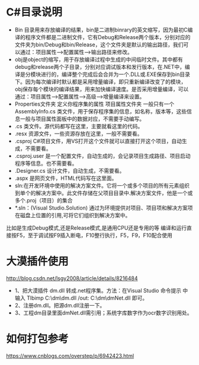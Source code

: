 # C#目录说明
+ Bin 目录用来存放编译的结果，bin是二进制binrary的英文缩写，因为最初C编译的程序文件都是二进制文件，它有Debug和Release两个版本，分别对应的文件夹为bin/Debug和bin/Release，这个文件夹是默认的输出路径，我们可以通过：项目属性—>配置属性—>输出路径来修改。
+ obj是object的缩写，用于存放编译过程中生成的中间临时文件。其中都有debug和release两个子目录，分别对应调试版本和发行版本，在.NET中，编译是分模块进行的，编译整个完成后会合并为一个.DLL或.EXE保存到bin目录下。因为每次编译时默认都是采用增量编译，即只重新编译改变了的模块，obj保存每个模块的编译结果，用来加快编译速度。是否采用增量编译，可以通过：项目属性—>配置属性—>高级—>增量编译来设置。
+ Properties文件夹 定义你程序集的属性 项目属性文件夹 一般只有一个 AssemblyInfo.cs 类文件，用于保存程序集的信息，如名称，版本等，这些信息一般与项目属性面板中的数据对应，不需要手动编写。
+ .cs 类文件。源代码都写在这里，主要就看这里的代码。
+ .resx 资源文件，一些资源存放在这里，一般不需要看。
+ .csproj C#项目文件，用VS打开这个文件就可以直接打开这个项目，自动生成，不需要看。
+ .csproj.user 是一个配置文件，自动生成的，会记录项目生成路径、项目启动程序等信息。也不需要看。
+ .Designer.cs 设计文件，自动生成，不需要看。
+ .aspx 是网页文件，HTML代码写在这里面。
+ sln:在开发环境中使用的解决方案文件。它将一个或多个项目的所有元素组织到单个的解决方案中。此文件存储在父项目目录中.解决方案文件，他是一个或多个.proj（项目）的集合
+ *.sln：(Visual Studio.Solution) 通过为环境提供对项目、项目项和解决方案项在磁盘上位置的引用,可将它们组织到解决方案中。

比如是生成Debug模式,还是Release模式,是通用CPU还是专用的等
编译和运行直接按F5，至于调试按F9插入断电，F10整行执行，F5，F9，F10配合使用

# 大漠插件使用
http://blog.csdn.net/lsgy2008/article/details/8216484
* 1、把大漠插件 dm.dll 转成.net程序集。方法：在Visual Studio 命令提示 中输入 Tlbimp C:\dm\dm.dll /out: C:\dm\dmNet.dll 即可。
* 2、注册dm.dll。把源dm.dll注册一下。
* 3、工程dm目录里面dmNet.dll需引用；系统字库数字作为ocr数字识别用处。

# 如何打包参考
https://www.cnblogs.com/overstep/p/6942423.html
